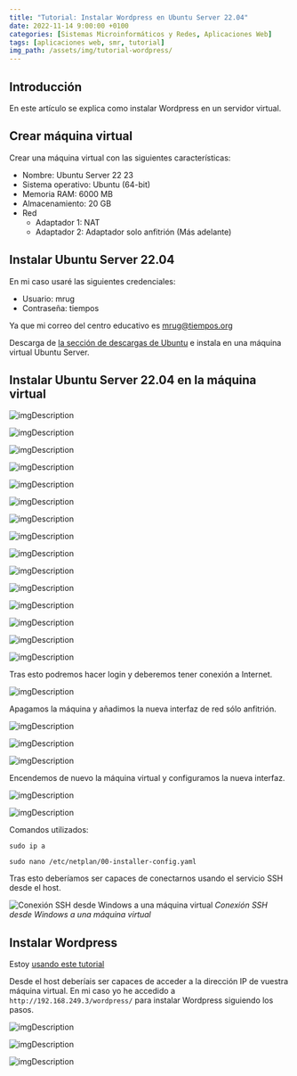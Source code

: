 ```yaml
---
title: "Tutorial: Instalar Wordpress en Ubuntu Server 22.04"
date: 2022-11-14 9:00:00 +0100
categories: [Sistemas Microinformáticos y Redes, Aplicaciones Web]
tags: [aplicaciones web, smr, tutorial]
img_path: /assets/img/tutorial-wordpress/
---
```


## Introducción

En este artículo se explica como instalar Wordpress en un servidor virtual.

## Crear máquina virtual

Crear una máquina virtual con las siguientes características:

- Nombre: Ubuntu Server 22 23
- Sistema operativo: Ubuntu (64-bit)
- Memoria RAM: 6000 MB
- Almacenamiento: 20 GB
- Red
  - Adaptador 1: NAT
  - Adaptador 2: Adaptador solo anfitrión (Más adelante)

## Instalar Ubuntu Server 22.04

En mi caso usaré las siguientes credenciales:

- Usuario: mrug
- Contraseña: tiempos

Ya que mi correo del centro educativo es mrug@tiempos.org

Descarga de [la sección de descargas de Ubuntu](https://ubuntu.com/download/server) e instala en una máquina virtual Ubuntu Server.

## Instalar Ubuntu Server 22.04 en la máquina virtual

![imgDescription](01.png)

![imgDescription](02.png)

![imgDescription](03.png)

![imgDescription](04.png)

![imgDescription](05.png)

![imgDescription](06.png)

![imgDescription](07.png)

![imgDescription](08.png)

![imgDescription](09.png)

![imgDescription](10.png)

![imgDescription](11.png)

![imgDescription](12.png)

![imgDescription](13.png)

![imgDescription](14.png)

![imgDescription](15.png)

Tras esto podremos hacer login y deberemos tener conexión a Internet.

![imgDescription](16.png)

Apagamos la máquina y añadimos la nueva interfaz de red sólo anfitrión.

![imgDescription](archivoAdministracionDeSoloAnfitrion.png)

![imgDescription](crearRedSoloAnfitrion.png)

![imgDescription](añadirAdaptadorSoloAnfitrion.png)

Encendemos de nuevo la máquina virtual y configuramos la nueva interfaz.

![imgDescription](17.png)

![imgDescription](18.png)

Comandos utilizados:

```console
sudo ip a 
```

```console
sudo nano /etc/netplan/00-installer-config.yaml
```

Tras esto deberíamos ser capaces de conectarnos usando el servicio SSH desde el host.

![Conexión SSH desde Windows a una máquina virtual](conexionSshEstablecida.png)
_Conexión SSH desde Windows a una máquina virtual_

## Instalar Wordpress

Estoy [usando este tutorial](https://comoinstalar.me/como-instalar-wordpress-en-ubuntu-22-04-lts/)

Desde el host deberíais ser capaces de acceder a la dirección IP de vuestra máquina virtual. En mi caso yo he accedido a `http://192.168.249.3/wordpress/` para instalar Wordpress siguiendo los pasos.

![imgDescription](wp01.png)

![imgDescription](wp02.png)

![imgDescription](wp03.png)

